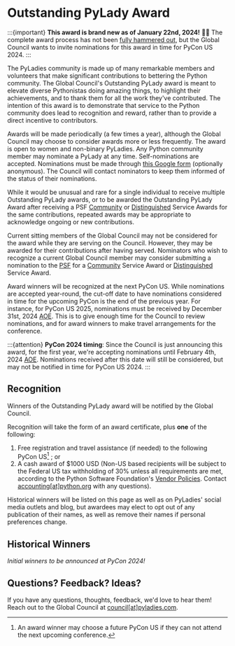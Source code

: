# Outstanding PyLady Award

:::{important}
**This award is brand new as of January 22nd, 2024!** 
🎉🎉
The complete award process has not been [fully hammered out](#remaining-details), but the Global 
Council wants to invite nominations for this award in time for PyCon US 2024.
:::

The PyLadies community is made up of many remarkable members and volunteers that make significant 
contributions to bettering the Python community. The Global Council's Outstanding PyLady award is 
meant to elevate diverse Pythonistas doing amazing things, to highlight their achievements, and 
to thank them for all the work they've contributed. The intention of this award is to demonstrate 
that service to the Python community does lead to recognition and reward, rather than to provide a 
direct incentive to contributors.

Awards will be made periodically (a few times a year), although the Global Council may choose to 
consider awards more or less frequently. The award is open to women and non-binary PyLadies. Any
Python community member may nominate a PyLady at any time. Self-nominations are accepted. Nominations
must be made through [this Google form] (optionally anonymous). The Council will contact nominators to
keep them informed of the status of their nominations.

While it would be unusual and rare for a single individual to receive multiple Outstanding PyLady 
awards, or to be awarded the Outstanding PyLady Award after receiving a PSF [Community] or 
[Distinguished] Service Awards for the same contributions, repeated awards may be appropriate to 
acknowledge ongoing or new contributions. 

Current sitting members of the Global Council may not be considered for the award while they are 
serving on the Council. However, they may be awarded for their contributions after having served.
Nominators who wish to recognize a current Global Council member may consider submitting a nomination 
to the [PSF] for a [Community] Service Award or [Distinguished] Service Award.

Award winners will be recognized at the next PyCon US. While nominations are accepted year-round, the 
cut-off date to have nominations considered in time for the upcoming PyCon is the end of the 
previous year. For instance, for PyCon US 2025, nominations must be received by December 31st, 2024 
[AOE]. This is to give enough time for the Council to review nominations, and for award winners to 
make travel arrangements for the conference.

:::{attention}
**PyCon 2024 timing**: Since the Council is just announcing this award, for the first year, we're 
accepting nominations until February 4th, 2024 [AOE]. Nominations received after this date will
still be considered, but may not be notified in time for PyCon US 2024.
:::

## Recognition

Winners of the Outstanding PyLady award will be notified by the Global Council.

Recognition will take the form of an award certificate, plus **one** of the following:

1. Free registration and travel assistance (if needed) to the following PyCon US[^1] ; or
2. A cash award of $1000 USD (Non-US based recipients will be subject to the Federal US tax 
withholding of 30% unless all requirements are met, according to the Python Software Foundation's 
[Vendor Policies]. Contact [accounting[at]python.org][acctpsf] with any questions).

[^1]: An award winner may choose a future PyCon US if they can not attend the next upcoming conference.

Historical winners will be listed on this page as well as on PyLadies' social media outlets and blog, 
but awardees may elect to opt out of any publication of their names, as well as remove their names
if personal preferences change.

## Historical Winners

_Initial winners to be announced at PyCon 2024!_

## Questions? Feedback? Ideas?

If you have any questions, thoughts, feedback, we'd love to hear them! Reach out to the Global Council 
at [council[at]pyladies.com][email].


[this Google form]: https://docs.google.com/forms/d/e/1FAIpQLSccnm4kYFez8SPWJD7ZfaAojHZE0qoLF_MLarGzzzc3pcY-xA/viewform
[AOE]: https://en.wikipedia.org/wiki/Anywhere_on_Earth
[PyLadies website]: https://pyladies.com
[blog]: https://pyladies.com/blog
[Community]: https://www.python.org/community/awards/psf-awards/
[Distinguished]: https://www.python.org/community/awards/psf-distinguished-awards/
[email]: mailto:council@pyladies.com
[acctpsf]: mailto:accounting@python.org
[PSF]: mailto:psf@python.org
[Vendor Policies]: https://www.python.org/psf/vendorpolicies/